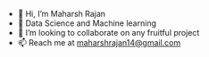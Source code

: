- 👋 Hi, I’m Maharsh Rajan
- 👀 Data Science and Machine learning
- 💞️ I’m looking to collaborate on any fruitful project
- 📫 Reach me at maharshrajan14@gmail.com 

<!---
Maharsh3114/Maharsh3114 is a ✨ special ✨ repository because its `README.md` (this file) appears on your GitHub profile.
You can click the Preview link to take a look at your changes.
--->
